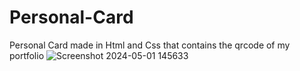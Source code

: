 # Personal-Card
Personal Card made in Html and Css that contains the qrcode of my portfolio
![Screenshot 2024-05-01 145633](https://github.com/AlexMocMagic/Personal-Card/assets/126344692/193dc36e-487e-40b2-9ad5-28e1ba6a845f)
